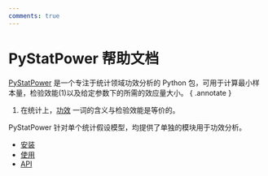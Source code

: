 ```yaml
---
comments: true
---
```


# PyStatPower 帮助文档

[PyStatPower](https://github.com/PyStatPower/PyStatPower) 是一个专注于统计领域功效分析的 Python 包，可用于计算最小样本量，检验效能(1)以及给定参数下的所需的效应量大小。
{ .annotate }

1. 在统计上，[功效](<https://en.wikipedia.org/wiki/Power_(statistics)>) 一词的含义与检验效能是等价的。

PyStatPower 针对单个统计假设模型，均提供了单独的模块用于功效分析。

- [安装](install.md)
- [使用](usage.md)
- [API](./api/index.md)
